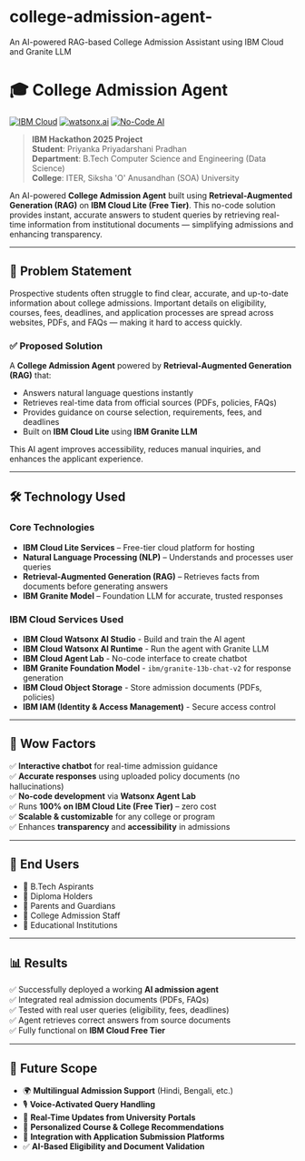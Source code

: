 # college-admission-agent-
An AI-powered RAG-based College Admission Assistant using IBM Cloud and Granite LLM
# 🎓 College Admission Agent  
[![IBM Cloud](https://img.shields.io/badge/IBM%20Cloud-3C6CD4?style=for-the-badge&logo=ibm&logoColor=white)](https://cloud.ibm.com)
[![watsonx.ai](https://img.shields.io/badge/watsonx.ai-0066FF?style=for-the-badge&logo=ibm&logoColor=white)](https://www.ibm.com/watsonx)
[![No-Code AI](https://img.shields.io/badge/No--Code%20AI-1A9FFF?style=for-the-badge&logo=ibm&logoColor=white)](https://www.ibm.com/products/watsonx-ai)

> **IBM Hackathon 2025 Project**  
> **Student**: Priyanka Priyadarshani Pradhan  
> **Department**: B.Tech Computer Science and Engineering (Data Science)  
> **College**: ITER, Siksha 'O' Anusandhan (SOA) University

An AI-powered **College Admission Agent** built using **Retrieval-Augmented Generation (RAG)** on **IBM Cloud Lite (Free Tier)**. This no-code solution provides instant, accurate answers to student queries by retrieving real-time information from institutional documents — simplifying admissions and enhancing transparency.


---

## 📌 Problem Statement

Prospective students often struggle to find clear, accurate, and up-to-date information about college admissions. Important details on eligibility, courses, fees, deadlines, and application processes are spread across websites, PDFs, and FAQs — making it hard to access quickly.

### ✅ Proposed Solution
A **College Admission Agent** powered by **Retrieval-Augmented Generation (RAG)** that:
- Answers natural language questions instantly
- Retrieves real-time data from official sources (PDFs, policies, FAQs)
- Provides guidance on course selection, requirements, fees, and deadlines
- Built on **IBM Cloud Lite** using **IBM Granite LLM**

This AI agent improves accessibility, reduces manual inquiries, and enhances the applicant experience.

---

## 🛠️ Technology Used

### Core Technologies
- **IBM Cloud Lite Services** – Free-tier cloud platform for hosting
- **Natural Language Processing (NLP)** – Understands and processes user queries
- **Retrieval-Augmented Generation (RAG)** – Retrieves facts from documents before generating answers
- **IBM Granite Model** – Foundation LLM for accurate, trusted responses

### IBM Cloud Services Used
 - **IBM Cloud Watsonx AI Studio** - Build and train the AI agent
 - **IBM Cloud Watsonx AI Runtime** - Run the agent with Granite LLM 
 - **IBM Cloud Agent Lab** - No-code interface to create chatbot 
 - **IBM Granite Foundation Model** - `ibm/granite-13b-chat-v2` for response generation 
 - **IBM Cloud Object Storage** - Store admission documents (PDFs, policies) 
 - **IBM IAM (Identity & Access Management)** - Secure access control 

---

## 🌟 Wow Factors

✅ **Interactive chatbot** for real-time admission guidance  
✅ **Accurate responses** using uploaded policy documents (no hallucinations)  
✅ **No-code development** via **Watsonx Agent Lab**  
✅ Runs **100% on IBM Cloud Lite (Free Tier)** – zero cost  
✅ **Scalable & customizable** for any college or program  
✅ Enhances **transparency** and **accessibility** in admissions  

---

## 👥 End Users

- 🔹 B.Tech Aspirants
- 🔹 Diploma Holders
- 🔹 Parents and Guardians
- 🔹 College Admission Staff
- 🔹 Educational Institutions

---

## 📊 Results

✅ Successfully deployed a working **AI admission agent**  
✅ Integrated real admission documents (PDFs, FAQs)  
✅ Tested with real user queries (eligibility, fees, deadlines)  
✅ Agent retrieves correct answers from source documents  
✅ Fully functional on **IBM Cloud Free Tier**



---

## 🚀 Future Scope

- 🌍 **Multilingual Admission Support** (Hindi, Bengali, etc.)
- 🎙️ **Voice-Activated Query Handling**
- 🔁 **Real-Time Updates from University Portals**
- 🎯 **Personalized Course & College Recommendations**
- 🔄 **Integration with Application Submission Platforms**
- ✅ **AI-Based Eligibility and Document Validation**
